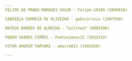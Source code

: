 ```yaml
---
FELIPE DO PRADO MARQUES SOUZA - Felipe-19109 (5898828)

GABRIELA CORREIA DE OLIVEIRA - gabscorreia (2997949)

MATEUS BARROS DE ALMEIDA - Twitche27 (8003196)

PEDRO SOARES SIMÕES - Pedrosimoes12 (3635319)

VITOR AMORIM TARTARI - amorim013 (3492050)

---
```

